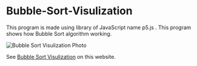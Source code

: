 # Bubble-Sort-Visulization
This program is made using library of JavaScript name p5.js . This program shows how Bubble Sort algorithm working.

![Bubble Sort Visulization Photo](https://icecube-eu-283.icedrive.io/thumbnail?p=n4xyTnJCXCZhU8uGYLa2dJoQWkVznymdG1Fn%2FqANqLzyPE5uiFf2QVQmlEJ%2BzboZ2hPRQHmk2C%2FtR9xxqnD446Kawy0Upv5ol8zIqSZTBbfatD3gUbJwfWR15IPgIg1F&w=1280&h=1280&m=cropped)

See [Bubble Sort Visulization](https://urvesh254.github.io/Bubble-Sort-Visulization/ "Bubble Sort Visulization") on this website.
